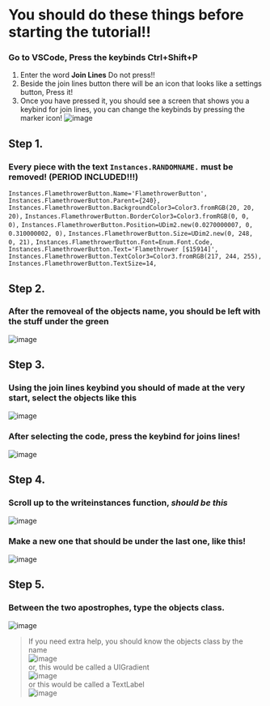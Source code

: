 # You should do these things before starting the tutorial!!
### Go to VSCode, Press the keybinds **Ctrl+Shift+P** <br />
  1. Enter the word **Join Lines** Do not press!! <br />
  2. Beside the join lines button there will be an icon that looks like a settings button, Press it! <br />
  3. Once you have pressed it, you should see a screen that shows you a keybind for join lines, you can change the keybinds by pressing the marker icon! ![image](https://github.com/hellokittysouljia/P/assets/161272465/56c5c50a-72ee-4536-b509-d41f0aef5836) <br />

## Step 1.
  ### Every piece with the text `Instances.RANDOMNAME.` must be removed! (PERIOD INCLUDED!!!)
   `Instances.FlamethrowerButton.Name='FlamethrowerButton',`
   `Instances.FlamethrowerButton.Parent={240},`
   `Instances.FlamethrowerButton.BackgroundColor3=Color3.fromRGB(20, 20, 20),`
   `Instances.FlamethrowerButton.BorderColor3=Color3.fromRGB(0, 0, 0),`
   `Instances.FlamethrowerButton.Position=UDim2.new(0.0270000007, 0, 0.310000002, 0),`
   `Instances.FlamethrowerButton.Size=UDim2.new(0, 248, 0, 21),`
   `Instances.FlamethrowerButton.Font=Enum.Font.Code,`
   `Instances.FlamethrowerButton.Text='Flamethrower [$15914]',`
   `Instances.FlamethrowerButton.TextColor3=Color3.fromRGB(217, 244, 255),`
   `Instances.FlamethrowerButton.TextSize=14,`
## Step 2.
  ### After the removeal of the objects name, you should be left with the stuff under the green
  ![image](https://github.com/hellokittysouljia/P/assets/161272465/f482e6e1-ef7f-4699-bb75-53641e0c325e)
## Step 3.
  ### Using the join lines keybind you should of made at the very start, select the objects like this <br />
  ![image](https://github.com/hellokittysouljia/P/assets/161272465/61aa5868-7f95-47eb-8e05-d04411fd8977) <br />
  ### After selecting the code, press the keybind for joins lines! <br />
  ![image](https://github.com/hellokittysouljia/P/assets/161272465/4513a9da-3119-4127-85c8-1326d0e4f51a) <br />
## Step 4.
  ### Scroll up to the writeinstances function, *should be this* <br />
  ![image](https://github.com/hellokittysouljia/P/assets/161272465/21281158-8f3b-4d28-9e27-65da33b4e9fa) <br />
  ### Make a new one that should be under the last one, like this! <br />
  ![image](https://github.com/hellokittysouljia/P/assets/161272465/5fc4bc44-7340-46f1-bdb9-91a90d7fb7b8) <br />
## Step 5.
  ### Between the two apostrophes, type the objects class.
  ![image](https://github.com/hellokittysouljia/P/assets/161272465/2d39149a-7179-4b32-a6d6-d57e715df634)
   > If you need extra help, you should know the objects class by the name <br />
   ![image](https://github.com/hellokittysouljia/P/assets/161272465/2d8a8cac-6b57-418c-98f2-aed7056159fa) <br />
   > or, this would be called a UIGradient <br />
   ![image](https://github.com/hellokittysouljia/P/assets/161272465/d469aa13-d492-42b5-b161-78232bdef8d0) <br />
   > or this would be called a TextLabel <br />
   ![image](https://github.com/hellokittysouljia/P/assets/161272465/e2ae558f-0b86-4707-bb56-7a06b9114657) <br />
   
  
  

   
  

